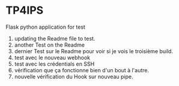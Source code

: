 # TP4IPS
Flask python application for test 


1. updating the Readme file to test.
2. another Test  on the Readme
3. dernier Test sur le Readme pour voir si je vois le troisième build.
4. test avec le nouveau webhook
5. test avec les crédentials en SSH
6. vérification que ça fonctionne bien d'un bout à l'autre.
7. nouvelle vérification du Hook sur nouveau pipe.